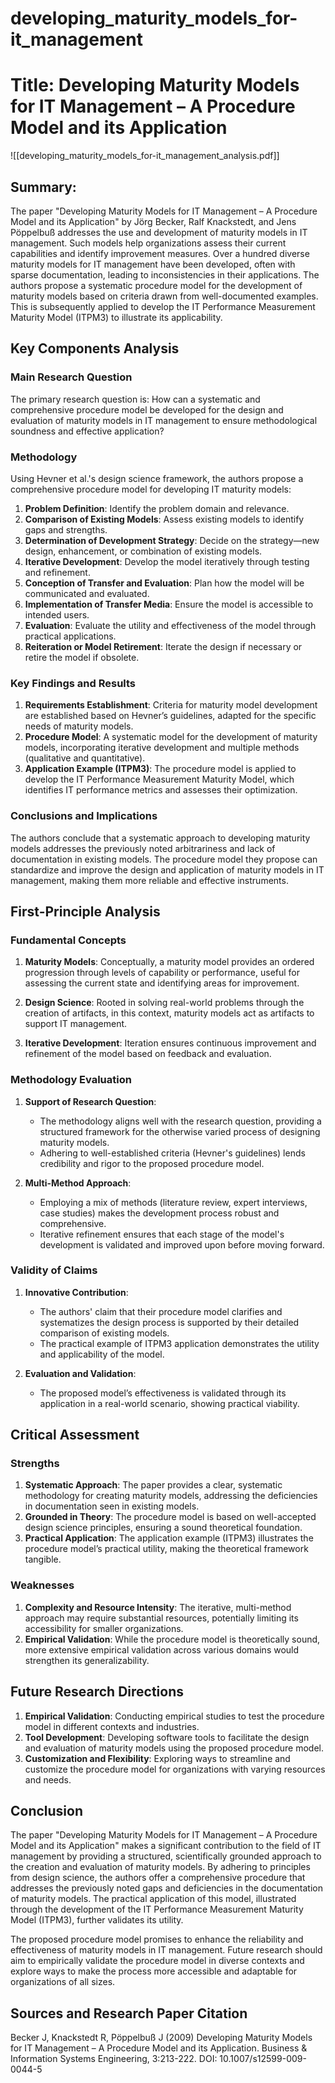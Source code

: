 # developing_maturity_models_for-it_management

# Title: Developing Maturity Models for IT Management – A Procedure Model and its Application
![[developing_maturity_models_for-it_management_analysis.pdf]]

## Summary:
The paper "Developing Maturity Models for IT Management – A Procedure Model and its Application" by Jörg Becker, Ralf Knackstedt, and Jens Pöppelbuß addresses the use and development of maturity models in IT management. Such models help organizations assess their current capabilities and identify improvement measures. Over a hundred diverse maturity models for IT management have been developed, often with sparse documentation, leading to inconsistencies in their applications. The authors propose a systematic procedure model for the development of maturity models based on criteria drawn from well-documented examples. This is subsequently applied to develop the IT Performance Measurement Maturity Model (ITPM3) to illustrate its applicability.

## Key Components Analysis

### Main Research Question
The primary research question is: How can a systematic and comprehensive procedure model be developed for the design and evaluation of maturity models in IT management to ensure methodological soundness and effective application?

### Methodology
Using Hevner et al.'s design science framework, the authors propose a comprehensive procedure model for developing IT maturity models:
1. **Problem Definition**: Identify the problem domain and relevance.
2. **Comparison of Existing Models**: Assess existing models to identify gaps and strengths.
3. **Determination of Development Strategy**: Decide on the strategy—new design, enhancement, or combination of existing models.
4. **Iterative Development**: Develop the model iteratively through testing and refinement.
5. **Conception of Transfer and Evaluation**: Plan how the model will be communicated and evaluated.
6. **Implementation of Transfer Media**: Ensure the model is accessible to intended users.
7. **Evaluation**: Evaluate the utility and effectiveness of the model through practical applications.
8. **Reiteration or Model Retirement**: Iterate the design if necessary or retire the model if obsolete.

### Key Findings and Results
1. **Requirements Establishment**: Criteria for maturity model development are established based on Hevner’s guidelines, adapted for the specific needs of maturity models.
2. **Procedure Model**: A systematic model for the development of maturity models, incorporating iterative development and multiple methods (qualitative and quantitative).
3. **Application Example (ITPM3)**: The procedure model is applied to develop the IT Performance Measurement Maturity Model, which identifies IT performance metrics and assesses their optimization.

### Conclusions and Implications
The authors conclude that a systematic approach to developing maturity models addresses the previously noted arbitrariness and lack of documentation in existing models. The procedure model they propose can standardize and improve the design and application of maturity models in IT management, making them more reliable and effective instruments.

## First-Principle Analysis

### Fundamental Concepts

1. **Maturity Models**: Conceptually, a maturity model provides an ordered progression through levels of capability or performance, useful for assessing the current state and identifying areas for improvement.

2. **Design Science**: Rooted in solving real-world problems through the creation of artifacts, in this context, maturity models act as artifacts to support IT management.

3. **Iterative Development**: Iteration ensures continuous improvement and refinement of the model based on feedback and evaluation.

### Methodology Evaluation

1. **Support of Research Question**:
    - The methodology aligns well with the research question, providing a structured framework for the otherwise varied process of designing maturity models.
    - Adhering to well-established criteria (Hevner's guidelines) lends credibility and rigor to the proposed procedure model.

2. **Multi-Method Approach**:
    - Employing a mix of methods (literature review, expert interviews, case studies) makes the development process robust and comprehensive.
    - Iterative refinement ensures that each stage of the model's development is validated and improved upon before moving forward.

### Validity of Claims

1. **Innovative Contribution**:
    - The authors' claim that their procedure model clarifies and systematizes the design process is supported by their detailed comparison of existing models.
    - The practical example of ITPM3 application demonstrates the utility and applicability of the model.

2. **Evaluation and Validation**:
    - The proposed model’s effectiveness is validated through its application in a real-world scenario, showing practical viability.

## Critical Assessment

### Strengths

1. **Systematic Approach**: The paper provides a clear, systematic methodology for creating maturity models, addressing the deficiencies in documentation seen in existing models.
2. **Grounded in Theory**: The procedure model is based on well-accepted design science principles, ensuring a sound theoretical foundation.
3. **Practical Application**: The application example (ITPM3) illustrates the procedure model’s practical utility, making the theoretical framework tangible.

### Weaknesses

1. **Complexity and Resource Intensity**: The iterative, multi-method approach may require substantial resources, potentially limiting its accessibility for smaller organizations.
2. **Empirical Validation**: While the procedure model is theoretically sound, more extensive empirical validation across various domains would strengthen its generalizability.

## Future Research Directions

1. **Empirical Validation**: Conducting empirical studies to test the procedure model in different contexts and industries.
2. **Tool Development**: Developing software tools to facilitate the design and evaluation of maturity models using the proposed procedure model.
3. **Customization and Flexibility**: Exploring ways to streamline and customize the procedure model for organizations with varying resources and needs.

## Conclusion

The paper "Developing Maturity Models for IT Management – A Procedure Model and its Application" makes a significant contribution to the field of IT management by providing a structured, scientifically grounded approach to the creation and evaluation of maturity models. By adhering to principles from design science, the authors offer a comprehensive procedure that addresses the previously noted gaps and deficiencies in the documentation of maturity models. The practical application of this model, illustrated through the development of the IT Performance Measurement Maturity Model (ITPM3), further validates its utility.

The proposed procedure model promises to enhance the reliability and effectiveness of maturity models in IT management. Future research should aim to empirically validate the procedure model in diverse contexts and explore ways to make the process more accessible and adaptable for organizations of all sizes.

## Sources and Research Paper Citation
Becker J, Knackstedt R, Pöppelbuß J (2009) Developing Maturity Models for IT Management – A Procedure Model and its Application. Business & Information Systems Engineering, 3:213-222. DOI: 10.1007/s12599-009-0044-5